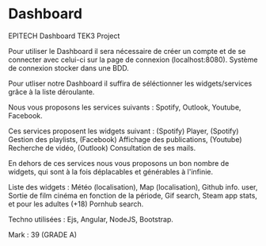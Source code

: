 # Dashboard
EPITECH Dashboard TEK3 Project



Pour utiliser le Dashboard il sera nécessaire de créer un compte et de se connecter avec celui-ci sur la page de connexion (localhost:8080).
Système de connexion stocker dans une BDD.


Pour utliser notre Dashboard il suffira de séléctionner les widgets/services grâce à la liste déroulante. 

Nous vous proposons les services suivants : Spotify, Outlook, Youtube, Facebook. 

Ces services proposent les widgets suivant : (Spotify) Player, (Spotify) Gestion des playlists, (Facebook) Affichage des publications, (Youtube) Recherche de vidéo, (Outlook) Consultation de ses mails.

En dehors de ces services nous vous proposons un bon nombre de widgets, qui sont à la fois déplacables et générables à l'infinie.

Liste des widgets : Météo (localisation), Map (localisation), Github info. user, Sortie de film cinéma en fonction de la période, Gif search, Steam app stats, et pour les adultes (+18) Pornhub search.

Techno utilisées : Ejs, Angular, NodeJS, Bootstrap.



Mark : 39 (GRADE A)
